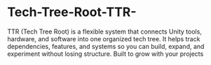 # Tech-Tree-Root-TTR-
TTR (Tech Tree Root) is a flexible system that connects Unity tools, hardware, and software into one organized tech tree. It helps track dependencies, features, and systems so you can build, expand, and experiment without losing structure. Built to grow with your projects
